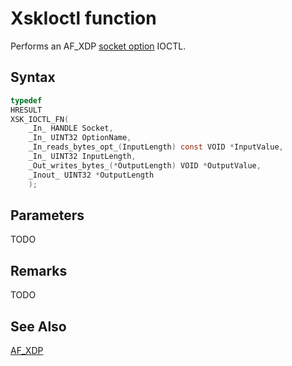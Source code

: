 # XskIoctl function

Performs an AF_XDP [socket option](xsk-sockopts.md) IOCTL.

## Syntax

```C
typedef
HRESULT
XSK_IOCTL_FN(
    _In_ HANDLE Socket,
    _In_ UINT32 OptionName,
    _In_reads_bytes_opt_(InputLength) const VOID *InputValue,
    _In_ UINT32 InputLength,
    _Out_writes_bytes_(*OutputLength) VOID *OutputValue,
    _Inout_ UINT32 *OutputLength
    );
```

## Parameters

TODO

## Remarks

TODO

## See Also

[AF_XDP](../afxdp.md)
